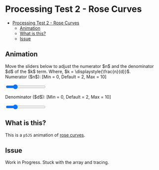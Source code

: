 # Processing Test 2 - Rose Curves

<!-- TOC -->

- [Processing Test 2 - Rose Curves](#processing-test-2---rose-curves)
  - [Animation](#animation)
  - [What is this?](#what-is-this)
  - [Issue](#issue)

<!-- /TOC -->

## Animation

<div class="box", id="p5js__sketch"></div>

<div class="slidecontainer">
<p>Move the sliders below to adjust the numerator $n$ and the denominator $d$ of the $k$ term. Where, $k = \displaystyle{\frac{n}{d}}$.<br/>Numerator ($n$):<span id="numerator"></span>   [Min = 0, Default = 2, Max = 10]</p>
<input type="range" min="0" max="10" value="2" class="slider" id="numeratorRange">
<p>Denominator ($d$):<span id="denominator"> </span>   [Min = 0, Default = 2, Max = 10]</p>
<input type="range" min="0" max="10" value="2" class="slider" id="denominatorRange">
</div>

<script>
let time = 0;
let wave_x = [];
let wave_y = [];

function setup() {
    var canvas = createCanvas(displayWidth*0.84, displayHeight*0.5);
    canvas.parent('p5js__sketch');
}

function draw() {

    background(225);
    strokeWeight(1);
    translate(200, 200);

    // code for external slider to work
    var slider_n = document.getElementById("numeratorRange");
    var slider_d = document.getElementById("denominatorRange");
    var numerator = document.getElementById("numerator");
    var denominator = document.getElementById("denominator");
    numerator.innerHTML = slider_n.value;
    denominator.innerHTML = slider_d.value;

    slider_n.oninput = function() {
        numerator.innerHTML = this.value;
        wave_x = [];
        wave_y = [];
    }
    
    slider_d.oninput = function() {
        denominator.innerHTML = this.value;
        wave_x = [];
        wave_y = [];
    }
    
    const n = slider_n.value;
    const d = slider_d.value;
    const k = n/d;
    const radius = 100;

    fill(25);
    stroke(0);
    text('hello', 250, -280);
    text('Rose Curves or Rhodonea Curves', 250, -180);
    text('Numerator = '+n+'; Denominator = '+d+'; k = n/d = '+k, 225, -160);
    text('Move the slider below to adjust the numerator and denonimator.', 185, -140);

    translate(350, 0);

    let x = 0;
    let y = 0;
    let prev_x = 0;
    let prev_y = 0;

    fill(255, 0, 0);
    circle(x, y, 10);

    prev_x = x;
    prev_y = y;
    
    x += radius * cos(k * time - 0.5*HALF_PI)*sin(time - 0.5*HALF_PI);
    y += radius * sin(k * time - 0.5*HALF_PI)*sin(time - 0.5*HALF_PI);

    wave_x.push(x);
    wave_y.push(y);
    
    fill(0, 0, 255);
    stroke(0, 0, 255);
    line(prev_x, prev_y, x, y);

    beginShape();
    noFill();
    for (let i = 0; i < wave_x.length; i++){
        vertex(wave_x[i], wave_y[i]);
    }
    endShape();

    time += 0.05;

    if (wave_x.length > 1000){
        wave_x = [];
        wave_y = [];
    }
}
</script>

## What is this?
This is a ``p5JS`` animation of [rose curves](https://en.wikipedia.org/wiki/Rose_(mathematics)).

## Issue
Work in Progress. Stuck with the array and tracing.